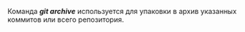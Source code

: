 Команда ***git archive*** используется для упаковки в архив указанных коммитов или всего репозитория.